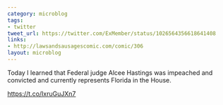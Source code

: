 ```yaml
---
category: microblog
tags:
- twitter
tweet_url: https://twitter.com/ExMember/status/1026564356618641408
links:
- http://lawsandsausagescomic.com/comic/306
layout: microblog
---
```

Today I learned that Federal judge Alcee Hastings was impeached and convicted and currently represents Florida in the House.

https://t.co/IxruGuJXn7
